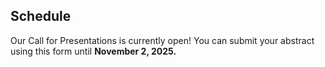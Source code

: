 

## Schedule


Our Call for Presentations is currently open! You can submit your abstract using this form until **November 2, 2025.**


<!--

| Time | Topic and Speaker |
| ----- | ---- |
| 8:30-9:00 | Check-In, Networking with coffee and pastries |
| 9:00-9:30 | [What is CHAOSS and an Overview of GrimoireLab 2.0 - Daniel Izquierdo](https://github.com/chaoss/website/blob/main/CHAOSScon/2025Europe/slides/CHAOSScon%20EU%202025%20Keynote.pdf)|
| 9:30-9:50 | [Introducing The CHAOSS Education Project - Dawn Foster, Peculiar C. Umeh](https://github.com/chaoss/website/blob/main/CHAOSScon/2025Europe/slides/Introducing%20the%20CHAOSS%20Education%20.pdf) |
| 9:50-10:10 | [Blueprint for Success: How Local Chapters Empower Global Communities - Ruth Ikegah, Tosan Okome](https://github.com/chaoss/website/blob/main/CHAOSScon/2025Europe/slides/Blueprint%20for%20Success_%20How%20Local%20Chapters%20Empower%20Global%20Communities.pdf) |
| 10:10-10:30| [Toolkit for Measuring the Impacts of Public Funding for FOSS - Paul Sharratt, Cailean Osborne](https://github.com/chaoss/website/blob/main/CHAOSScon/2025Europe/slides/20250130-CHAOSSCon-Toolkit.pdf) |
| 10:30-10:50 | [Who does the dev? or: How we failed to make a taxonomy of open source contribution - Katie McLaughlin](https://github.com/chaoss/website/blob/main/CHAOSScon/2025Europe/slides/glasnt%20-%20talks%20-%20who%20does%20the%20dev.pdf) |
| 10:50-11:00 | Break |
| 11:00-11:20 | [CORSA: Supporting open source research software projects via foundations and metrics - Daniel S. Katz](https://github.com/chaoss/website/blob/main/CHAOSScon/2025Europe/slides/CORSA%20-%20CHAOSSCon-EU.pdf) | 
| 11:20-11:40 | [Analyzing Risk from an OSS Project Health Perspective: Tools, Traces, and Threats - Georg Link](https://github.com/chaoss/website/blob/main/CHAOSScon/2025Europe/slides/Link%20-%20CHAOSScon%20EU%2025%20-%20Analyzing%20Risk%20from%20an%20OSS%20Project%20Health%20Perspective_%20Tools%2C%20Traces%2C%20and%20Threats.pdf) |
| 11:40-12:00 | [OpenChain Capability Model - Moving Beyond Compliance - Stephen Pollard](https://github.com/chaoss/website/blob/main/CHAOSScon/2025Europe/slides/Orcro%20%40%20CHAOSSCON%20-%20OpenChain%20Capability%20Model%20-%2030th%20Jan%202025.pdf.pdf) |
| 12:00-1:30 | Group Picture, then Lunch (on your own) |
| 1:30-3:00 | Afternoon Breakout Sessions - 3 options! (CHAOSS Software Workshop, Unconference, Academic OSS sponsored by CURIOSS) |
| 3:00-3:15 | Break |
| 3:15-3:50 | Keynote: Evaluating ways of assessing community health of open infrastructure - Katherine Skinner  |
| 3:50-5:00 | Afternoon Breakout Sessions - 3 options! (CHAOSS Software Workshop, Unconference, Academic OSS sponsored by CURIOSS) |
| 5:00-7:00 | Social Activity - Rooftop Bar (The 8) at the Bedford Hotel & Congress Centre|

-->
